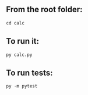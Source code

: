 
## From the root folder:
```python
cd calc
```
## To run it:
```python
py calc.py
```
## To run tests:
```python
py -m pytest
```
